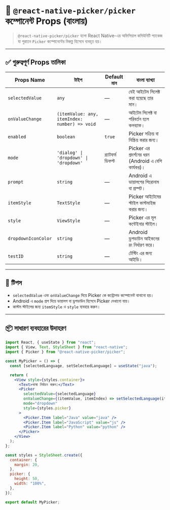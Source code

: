 # 📘 `@react-native-picker/picker` কম্পোনেন্ট Props (বাংলায়)

> `@react-native-picker/picker` হলো React Native-এর অফিসিয়াল কমিউনিটি প্যাকেজ যা পুরাতন `Picker` কম্পোনেন্টের বিকল্প হিসেবে ব্যবহৃত হয়।

---

## ✅ গুরুত্বপূর্ণ Props তালিকা

| Props Name          | টাইপ                                          | Default মান        | বাংলা ব্যাখ্যা                                     |
| ------------------- | --------------------------------------------- | ------------------ | -------------------------------------------------- |
| `selectedValue`     | `any`                                         | —                  | যেই আইটেম সিলেক্ট করা হয়েছে তার মান।               |
| `onValueChange`     | `(itemValue: any, itemIndex: number) => void` | —                  | আইটেম সিলেক্ট বা পরিবর্তন হলে কলব্যাক।             |
| `enabled`           | `boolean`                                     | `true`             | Picker সক্রিয় বা নিষ্ক্রিয় করার জন্য।              |
| `mode`              | `'dialog' \| 'dropdown' \| 'dropdown'`        | প্ল্যাটফর্ম ডিফল্ট | Picker এর প্রদর্শনের ধরন (Android এ বেশি কার্যকর)। |
| `prompt`            | `string`                                      | —                  | Android এ ডায়ালগের শিরোনাম বা প্রম্পট।             |
| `itemStyle`         | `TextStyle`                                   | —                  | Picker আইটেমের স্টাইল কাস্টমাইজ করার জন্য।         |
| `style`             | `ViewStyle`                                   | —                  | Picker এর মূল কন্টেইনার স্টাইল।                    |
| `dropdownIconColor` | `string`                                      | —                  | Android ড্রপডাউন আইকনের রং নির্ধারণ করে।           |
| `testID`            | `string`                                      | —                  | টেস্টিং এর জন্য আইডি।                              |

---

## 🧠 টিপস

- `selectedValue` এবং `onValueChange` দিয়ে Picker কে কন্ট্রোলড কম্পোনেন্ট বানানো হয়।
- Android এ `mode` প্রপ দিয়ে ডায়ালগ বা ড্রপডাউন হিসেবে Picker দেখানো যায়।
- কাস্টম স্টাইলের জন্য `itemStyle` ও `style` ব্যবহার করুন।

---

## 📦 সাধারণ ব্যবহারের উদাহরণ

```jsx
import React, { useState } from "react";
import { View, Text, StyleSheet } from "react-native";
import { Picker } from "@react-native-picker/picker";

const MyPicker = () => {
  const [selectedLanguage, setSelectedLanguage] = useState("java");

  return (
    <View style={styles.container}>
      <Text>ভাষা নির্বাচন করুন:</Text>
      <Picker
        selectedValue={selectedLanguage}
        onValueChange={(itemValue, itemIndex) => setSelectedLanguage(itemValue)}
        mode="dropdown"
        style={styles.picker}
      >
        <Picker.Item label="Java" value="java" />
        <Picker.Item label="JavaScript" value="js" />
        <Picker.Item label="Python" value="python" />
      </Picker>
    </View>
  );
};

const styles = StyleSheet.create({
  container: {
    margin: 20,
  },
  picker: {
    height: 50,
    width: "100%",
  },
});

export default MyPicker;
```
